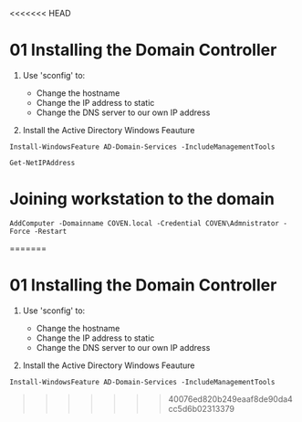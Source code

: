 <<<<<<< HEAD
# 01 Installing the Domain Controller

1. Use 'sconfig' to:
    - Change the hostname
    - Change the IP address to static
    - Change the DNS server to our own IP address

2. Install the  Active Directory Windows Feauture

```shell
Install-WindowsFeature AD-Domain-Services -IncludeManagementTools
```

```
Get-NetIPAddress
```

# Joining workstation to the domain


```
AddComputer -Domainname COVEN.local -Credential COVEN\Admnistrator -Force -Restart
```
=======
# 01 Installing the Domain Controller

1. Use 'sconfig' to:
    - Change the hostname
    - Change the IP address to static
    - Change the DNS server to our own IP address

2. Install the  Active Directory Windows Feauture

```shell
Install-WindowsFeature AD-Domain-Services -IncludeManagementTools
```

>>>>>>> 40076ed820b249eaaf8de90da4cc5d6b02313379
